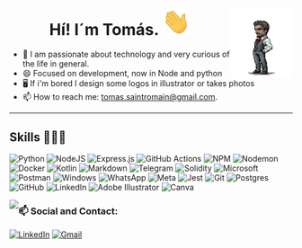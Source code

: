 <h1 align='center'> Hí! I´m Tomás. <img src="https://github.com/TomasS-R/TomasS-R/blob/main/Icons/Hand.gif?raw=true" width="50">

<img align='right' src='https://github.com/TomasS-R/TomasS-R/blob/c65a1b7fb229465a7555c347d54af1aac7a8fe14/Icons/ironman%20(1).gif' width='22%'>
</h1>

- 🔭 I am passionate about technology and very curious of the life in general.
- 😄 Focused on development, now in Node and python
- 🖥️ If i'm bored I design some logos in illustrator or takes photos
- 📫 How to reach me: tomas.saintromain@gmail.com.

---

<h2> Skills 👨🏻‍💻 </h2>

![Python](https://img.shields.io/badge/python-3670A0?style=for-the-badge&logo=python&logoColor=ffdd54)
![NodeJS](https://img.shields.io/badge/node.js-6DA55F?style=for-the-badge&logo=node.js&logoColor=white)
![Express.js](https://img.shields.io/badge/express.js-%23404d59.svg?style=for-the-badge&logo=express&logoColor=%2361DAFB)
![GitHub Actions](https://img.shields.io/badge/github%20actions-%232671E5.svg?style=for-the-badge&logo=githubactions&logoColor=white)
![NPM](https://img.shields.io/badge/NPM-%23CB3837.svg?style=for-the-badge&logo=npm&logoColor=white)
![Nodemon](https://img.shields.io/badge/NODEMON-%23323330.svg?style=for-the-badge&logo=nodemon&logoColor=%BBDEAD)
![Docker](https://img.shields.io/badge/docker-%230db7ed.svg?style=for-the-badge&logo=docker&logoColor=white)
![Kotlin](https://img.shields.io/badge/kotlin-%237F52FF.svg?style=for-the-badge&logo=kotlin&logoColor=white)
![Markdown](https://img.shields.io/badge/markdown-%23000000.svg?style=for-the-badge&logo=markdown&logoColor=white)
![Telegram](https://img.shields.io/badge/Telegram-2CA5E0?style=for-the-badge&logo=telegram&logoColor=white)
![Solidity](https://img.shields.io/badge/Solidity-%23363636.svg?style=for-the-badge&logo=solidity&logoColor=white)
![Microsoft](https://img.shields.io/badge/Microsoft-0078D4?style=for-the-badge&logo=microsoft&logoColor=white)
![Postman](https://img.shields.io/badge/Postman-FF6C37?style=for-the-badge&logo=postman&logoColor=white)
![Windows](https://img.shields.io/badge/Windows-0078D6?style=for-the-badge&logo=windows&logoColor=white)
![WhatsApp](https://img.shields.io/badge/WhatsApp-25D366?style=for-the-badge&logo=whatsapp&logoColor=white)
![Meta](https://img.shields.io/badge/Meta-%230467DF.svg?style=for-the-badge&logo=Meta&logoColor=white)
![Jest](https://img.shields.io/badge/-jest-%23C21325?style=for-the-badge&logo=jest&logoColor=white)
![Git](https://img.shields.io/badge/git-%23F05033.svg?style=for-the-badge&logo=git&logoColor=white)
![Postgres](https://img.shields.io/badge/postgres-%23316192.svg?style=for-the-badge&logo=postgresql&logoColor=white)
![GitHub](https://img.shields.io/badge/github-%23121011.svg?style=for-the-badge&logo=github&logoColor=white)
![LinkedIn](https://img.shields.io/badge/linkedin-%230077B5.svg?style=for-the-badge&logo=linkedin&logoColor=white)
![Adobe Illustrator](https://img.shields.io/badge/adobe%20illustrator-%23FF9A00.svg?style=for-the-badge&logo=adobe%20illustrator&logoColor=white)
![Canva](https://img.shields.io/badge/Canva-%2300C4CC.svg?style=for-the-badge&logo=Canva&logoColor=white)

<a href="https://github.com/anuraghazra/github-readme-stats" ><img align="left" src="https://github-readme-stats.vercel.app/api/top-langs/?username=TomasS-R&&layout=compact&theme=material-palenight&hide_border=true" /></a>
### 📫 Social and Contact:
[![LinkedIn](https://img.shields.io/badge/LinkedIn-%230077B5.svg?logo=linkedin&logoColor=white)](https://linkedin.com/in/ts-r/)
[![Gmail](https://img.shields.io/badge/Gmail-D14836?logo=gmail&logoColor=white)](mailto:tomas.saintromain@gmail.com)

